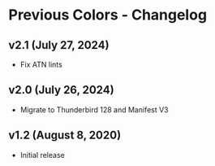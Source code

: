 # Previous Colors - Changelog


## v2.1 (July 27, 2024)

* Fix ATN lints


## v2.0 (July 26, 2024)

* Migrate to Thunderbird 128 and Manifest V3


## v1.2 (August 8, 2020)

* Initial release
